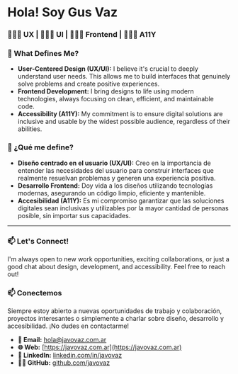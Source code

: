 # Hola! Soy Gus Vaz

### 🕵🏻‍♂️ UX | 🧑🏻‍🎨 UI | 👨🏻‍💻 Frontend | 👨🏻‍🚀 A11Y

### 🚀 What Defines Me?

* **User-Centered Design (UX/UI):** I believe it's crucial to deeply understand user needs. This allows me to build interfaces that genuinely solve problems and create positive experiences.
* **Frontend Development:** I bring designs to life using modern technologies, always focusing on clean, efficient, and maintainable code.
* **Accessibility (A11Y):** My commitment is to ensure digital solutions are inclusive and usable by the widest possible audience, regardless of their abilities.

### 🚀 ¿Qué me define?

* **Diseño centrado en el usuario (UX/UI):** Creo en la importancia de entender las necesidades del usuario para construir interfaces que realmente resuelvan problemas y generen una experiencia positiva.
* **Desarrollo Frontend:** Doy vida a los diseños utilizando tecnologías modernas, asegurando un código limpio, eficiente y mantenible.
* **Accesibilidad (A11Y):** Es mi compromiso garantizar que las soluciones digitales sean inclusivas y utilizables por la mayor cantidad de personas posible, sin importar sus capacidades.

---

### 📫 Let's Connect!

I'm always open to new work opportunities, exciting collaborations, or just a good chat about design, development, and accessibility. Feel free to reach out!

### 📫 Conectemos

Siempre estoy abierto a nuevas oportunidades de trabajo y colaboración, proyectos interesantes o simplemente a charlar sobre diseño, desarrollo y accesibilidad. ¡No dudes en contactarme!

* **📧 Email:** hola@javovaz.com.ar
* **🌐 Web:** [https://javovaz.com.ar](https://javovaz.com.ar)
* **💼 LinkedIn:** [linkedin.com/in/javovaz](https://www.linkedin.com/in/javovaz)
* **🧑‍💻 GitHub:** [github.com/javovaz](https://github.com/javovaz)
